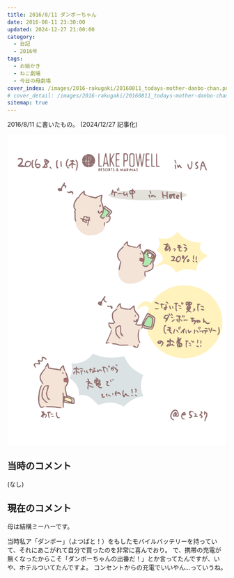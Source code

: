 ```yaml
---
title: 2016/8/11 ダンボーちゃん
date: 2016-08-11 23:30:00
updated: 2024-12-27 21:00:00
category:
  - 日記
  - 2016年
tags:
  - お絵かき
  - ねこ劇場
  - 今日の母劇場
cover_index: /images/2016-rakugaki/20160811_todays-mother-danbo-chan.png
# cover_detail: /images/2016-rakugaki/20160811_todays-mother-danbo-chan.png
sitemap: true
---
```


2016/8/11 に書いたもの。 (2024/12/27 記事化)

![](/images/2016-rakugaki/20160811_todays-mother-danbo-chan.png)

当時のコメント
---
(なし)

現在のコメント
---
母は結構ミーハーです。

当時私ア「ダンボー」（よつばと！）をもしたモバイルバッテリーを持っていて、それにあこがれて自分で買ったのを非常に喜んでおり。
で、携帯の充電が無くなったからこそ「ダンボーちゃんの出番だ！」とか言ってたんですが、いや、ホテルついてたんですよ。
コンセントからの充電でいいやん…っていうね。


